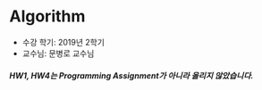 # Algorithm

* 수강 학기: 2019년 2학기
* 교수님: 문병로 교수님

##### HW1, HW4는 Programming Assignment가 아니라 올리지 않았습니다.
